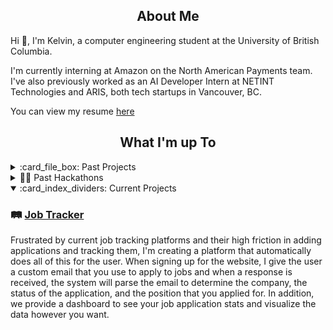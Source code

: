 <!-- About -->

  <!-- [![wakatime](https://wakatime.com/badge/user/b163ef99-bb97-41f6-b630-c8b6c8ff1993.svg)](https://wakatime.com/@b163ef99-bb97-41f6-b630-c8b6c8ff1993) -->

  
<h2 align="center">About Me</h2>

Hi 👋, I'm Kelvin, a computer engineering student at the University of British Columbia.

I'm currently interning at Amazon on the North American Payments team. I've also previously worked as an AI Developer Intern at NETINT Technologies and ARIS, both tech startups in Vancouver, BC.

You can view my resume [here](https://papermark.io/view/clz50ba8f00028oqex9thgcpl)

<!-- <details>
  <summary>ℹ️ More About Me</summary>
  
My technical strengths lie in TypeScript, React, and Python, and I thrive when designing and implementing end-to-end web-based solutions. Whether it's spearheading automated testing procedures to boost uptime, advocating for Docker-based deployments, or overhauling build processes, I'm dedicated to solving complex challenges.

I'm on a mission to secure a full-stack development role, leveraging my experience in building applications from start to finish and my ability to collaborate effectively in teams. Let's connect and explore opportunities to create innovative solutions together!

</details> -->
<!-- Projects -->

<h2 align="center">What I'm up To</h2>

<details>
  <summary>:card_file_box: Past Projects</summary>
  
  ## Personal Projects
  
  ### 💻 [Personal Website](https://kelvinw.com)
  This is my personal portfolio website, custom built using React, Astro, and TailwindCSS. It showcases my skills and projects, and provides a way for potential clients and collaborators to get in touch with me. It is currently deployed using Firebase at [kelvinw.com](https://kelvinw.com) and [Github Pages](https://im-calvin.github.io). 

  ### 🔒 [3FA](https://github.com/Computing-Collective/3FA) 
  In the 3FA project, I assumed a pivotal role in both constructing a comprehensive backend API using Python, employing Flask and SQLite as well as developing a web app and an electron app. This undertaking encompassed the development of over 20 endpoints, each tailored to facilitate distinct functionalities. Additionally, I took charge of the design and implementation of a robust authentication flow, meticulously aligning with OWASP security standards. This involved the establishment of secure session and authentication tokens, encrypted communication channels, password hashing, and the inclusion of automatic timeouts to fortify our security measures. Simultaneously, on the frontend, I harnessed my expertise to craft over 15 bespoke React components. These components not only expedited development by 30%, but they also orchestrated a harmonious and user-centric experience across the entire application. I was also tasked with integrating hardware and backend components into the frontend within a tight 1-week window. 

  ### 🐈 [Mittens Bot](https://github.com/im-calvin/Mittens)
 Mittens is a project that I started as a complete beginner in programming, and she remains one of my most cherished projects. Initially, she was meant to help communicate with Japanese speaking users in a small Discord channel by translating every message. However, it soon grew to include other features like notifying users when Hololive streamers scheduled streams or went live. Over time, I added more functionality, such as translating Japanese kanji to furigana, pulling lyrics for karaoke tracks, and notifying for Twitter alerts. It is now up and running on Heroku without any issue. Through this project, I learned about web scraping, asynchronous functions, APIs, and more. Despite its humble beginnings, Mittens has become an important part of my programming journey. One day, I hope to refactor her with my newfound knowledge and smile at the workarounds that I had to make in my infancy as a programmer.

  ### 📆 [Notion Canvas Sync / Canvas Instructure & Notion Plugin](https://github.com/im-calvin/calendar) ⚠️ **(Deprecated)**
  The Notion Canvas Sync Plugin is a project that I developed to simplify my life as a student at UBC. As someone who is heavily reliant on Notion for keeping track of assignments, deadlines, and other important information, I found myself frustrated with the tedious task of manually inserting entries into my calendar. This plugin integrates seamlessly with Canvas, UBC's school portal, and automatically updates my Notion calendar with all the relevant information. Since I shared it with my friends, it has been used by 15 people and has helped them tremendously in organizing their academic lives. In the future, I plan to expand the functionality of this plugin and integrate it with other tools that students use on a regular basis. 

  ### :electron: [Musictag](https://github.com/im-calvin/musictag) ⚠️ **(Deprecated)**
  Musictag is a project that was inspired by my personal frustration with manually modifying the metadata of cover songs downloaded from [YouTube](https://github.com/ytdl-org/youtube-dl). To solve this problem, I developed an [Electron](https://www.electronjs.org/) app that streamlines the process of editing music metadata. Throughout the development of this project, I gained a deep understanding of the full development life cycle of a product, from ideation to deployment. Currently, Musictag is only capable of serving songs from the [Holodex API](https://holodex.stoplight.io/), but I plan to expand its capabilities to include other libraries like [last.fm](https://www.last.fm/) so that it can serve an even larger variety of songs. With the help of [Electron Forge](https://www.electronforge.io/), I'm able to publish updates to users and package the app for Windows, MacOS, and Linux.

  <!-- UBC -->
  
## :school: UBC Course Projects
*Code access is available upon request for all projects
#### [Multi-Client Server](https://cpen221-ubc.notion.site/Message-Queues-Pub-Sub-with-Twitter-c5965b28ed01482aad44dbaadac19b77) - CPEN 221
- Constructed a server supporting multiple simultaneous clients capable of interacting and fetching tweets from Twitter
- Enabled dual-server routing so that either server can be connected to, and no interruptions occur if one goes offline
- Followed security protocols by hashing and salting all passwords and encrypting incoming and outgoing data via AES

#### Simple RISC Machine - CPEN 211
- Designed a Turing Complete 16-bit RISC Machine using System Verilog on an FPGA board in 3 weeks
- Subdivided the machine into smaller modules to be designed, tested, and debugged more easily
- Developed testbenches through ModelSim to thoroughly test system designs
- Achieved a 300% improvement in operations per cycle through the use of pipelining, exceeding course expectiations

#### [Graphs, Games, and Interplanetary Travel](https://cpen221-ubc.notion.site/Graphs-Games-and-Interplanetary-Travel-79cb9a0844634b7288226639604eb0b0) - CPEN 221
- Collaboratively built the “Kamino Game” in Java and built an algorithm to traverse the game to collect points.
- Implemented graph and tree data structures with associated algorithms while optimizing time and space complexity
- Exercised best practices including unit testing, documentation, and encapsulation to ensure quality and correctness
  
</details>

<details>
  <summary>👨‍💻 Past Hackathons</summary>
  <!-- Hackathons --> 

  ## 🐱‍💻 Hackathons

  ### 🤹‍♂️ [JobJug (StormHacks 2024 Best Social Hack & Overall Runner Up)](https://devpost.com/software/jobjug)
  Frustrated by current job tracking platforms and their high friction in adding applications and tracking them, we created a platform that automatically does all of this for the user. When signing into our site, JobJug gives you a custom email that you use to apply to jobs and when a response is received, our system will parse the email to determine the company, the status of the application, and the position that you applied for. To do this, we created a custom model with PyTorch, trained on our own job response emails to sort and organize the incoming emails. In addition, we provide a dashboard to see your job application stats and visualize the data however you want. 

  ### 🐝 [BThere (nwHacks 2024 Community Track Award Winner)](https://devpost.com/software/bthere-hobi6k)
  We created a platform where users can make video calls with each other, and then analyze conversations and provide insightful suggestions for users to connect with their friends. These suggestions incorporated one's facial expressions, tone, and what they said to offer recommendations based on their friends current and past mood, likes, and dislikes. 

  ### 📘 [CoSona (Cohere Hackathon 2024 Spotlight Award)](https://github.com/im-calvin/cosona)
  Using the Cohere Coral API, we created a chatbot that could impersonate any character, figure, or model. Users would upload content (such as a movie script) into our system and using retrieval augmentation generation we would construct a unique persona for the task, grounded on the information that the user provided. For example, if a user uploads book 2 of a 4-book series, you can talk to a character who only knows what happens up to book 2.

  ### 🇯🇵 [JapanGo (StormHacks 2023)](https://github.com/bxian03/StormHacks2023/)
  JapanGo is a multiplayer, web-based game designed to help people become familiar with the Japanese alphabets in a fun and competitive way. Inspired by [skribbl.io](https://skribbl.io/), users are able to create a room, share the code and then race to see who can decipher the question first. It was created during [Stormhacks 2023](https://stormhacks.com/), an in-person 24 hour hackathon. Using websockets and Firebase, we were able to create a real-time connection between different clients with minimal latency, removing technical issues so that users could focus on memorizing their alphabets. Other technologies that we used include React and Tailwind for the frontend, and Python with FastAPI in the backend.  
  
  ### ✍️ [TODO: Tasks, Objectives, and Discussions Organized (nwHacks 2023)](https://github.com/Computing-Collective/TODO)
  Frustrated by the abundance of services that we had to use to access course information and assignments, we created a web-app with React to combine our Canvas, Piazza (and more in the future) assignments, messages, and Q&A posts all into one location. With [others](https://github.com/TODO-nwHacks-2023), we created a Python back end that interacts with the [Canvas API](https://canvas.instructure.com/doc/api/) as well as an [unofficial Piazza API](https://github.com/hfaran/piazza-api). The back end also syncs data with a [MongoDB](https://www.mongodb.com/) database for storing and retrieving information. Lastly, we had a React [front end](/frontend) that communicates with our custom [Flask](https://flask.palletsprojects.com/en/2.2.x/) API to retrieve and display the information to users. I was primarily responsible for the front end, but also contributed to the back end through data collection and wrangling with the APIs.
  
  ### 🎵 [SpotifyGo](https://github.com/kputhanangadi/SpotifyGo)
  SpotifyGo is a project born out of the desire to make daily commutes more enjoyable by providing a custom playlist tailored to the exact length of the commute. The project uses the Spotify API to generate a playlist based on the user's preferences and the estimated length of the commute. I was responsible for creating the back end API using Express.js and implementing the front end using React. To make the user experience smoother, I spearheaded the integrated of the Google Maps Matrix API, allowing users to select their location with autofill. This project helped me develop my skills in API integration, front-end development, and project management.
  
  ### 🧪 [Organic Chemistry Quiz Discord Bot (Hack To School 2022 First Overall)](https://devpost.com/software/hack-to-school-project)
  The Organic Chemistry Quiz Discord Bot was aimed to make learning compound names more fun and engaging. We created a Discord bot that quizzes users on compound names and awards points for correct answers. Participating in my first hackathon was an amazing learning experience where I honed my skills in pair programming, time-management, and effective communication
</details>
 
<details open>
  <summary>:card_index_dividers: Current Projects</summary>
  
  ### 🛤️ [Job Tracker](https://github.com/im-calvin/job-tracker)
  Frustrated by current job tracking platforms and their high friction in adding applications and tracking them, I'm creating a platform that automatically does all of this for the user. When signing up for the website, I give the user a custom email that you use to apply to jobs and when a response is received, the system will parse the email to determine the company, the status of the application, and the position that you applied for. In addition, we provide a dashboard to see your job application stats and visualize the data however you want. 


</details>
